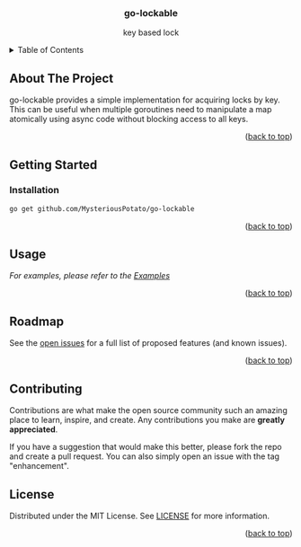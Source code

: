 <!-- PROJECT LOGO -->
<br />
<div align="center">
  <!--<a href="https://github.com/MysteriousPotato/nitecache">
    <img src="images/logo.png" alt="Logo" width="80" height="80">
  </a>-->

<h3 align="center">go-lockable</h3>

  <p align="center">
    key based lock
    <br />
</div>

<!-- TABLE OF CONTENTS -->
<details>
  <summary>Table of Contents</summary>
  <ol>
    <li>
      <a href="#about-the-project">About The Project</a>
    </li>
    <li>
      <a href="#getting-started">Getting Started</a>
      <ul>
        <li><a href="#installation">Installation</a></li>
      </ul>
    </li>
    <li><a href="#usage">Usage</a></li>
    <li><a href="#license">License</a></li>
  </ol>
</details>



<!-- ABOUT THE PROJECT -->
## About The Project

go-lockable provides a simple implementation for acquiring locks by key.
This can be useful when multiple goroutines need to manipulate a map atomically using async code without blocking access to all keys.

<p align="right">(<a href="#readme-top">back to top</a>)</p>

<!-- GETTING STARTED -->
## Getting Started

### Installation

```sh
go get github.com/MysteriousPotato/go-lockable
```

<p align="right">(<a href="#readme-top">back to top</a>)</p>

<!-- USAGE EXAMPLES -->
## Usage
_For examples, please refer to the [Examples](https://github.com/MysteriousPotato/go-lockable/blob/master/example/example.go)_

<p align="right">(<a href="#readme-top">back to top</a>)</p>

<!-- ROADMAP -->
## Roadmap

See the [open issues](https://github.com/MysteriousPotato/nitecache/issues) for a full list of proposed features (and known issues).

<p align="right">(<a href="#readme-top">back to top</a>)</p>

<!-- CONTRIBUTING -->
## Contributing

Contributions are what make the open source community such an amazing place to learn, inspire, and create. Any contributions you make are **greatly appreciated**.

If you have a suggestion that would make this better, please fork the repo and create a pull request. You can also simply open an issue with the tag "enhancement".

<!-- LICENSE -->
## License

Distributed under the MIT License. See [LICENSE](https://github.com/MysteriousPotato/go-lockable/blob/master/LICENSE) for more information.

<p align="right">(<a href="#readme-top">back to top</a>)</p>